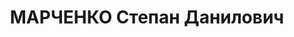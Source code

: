 ---
title: МАРЧЕНКО Степан Данилович
description: 1893 г.р., состоял членом ВКП(б) с января 1920 года, партбилет № 0379715,
  русский, образование неполное среднее, на момент ареста начальник зернового Управления
  центральных районов Азово-Черноморского Краевого земельного управления. Арестован
  органами НКВД в июле месяце 1937 года, 18 декабря 1937 года осужден выездной сессией
  военной коллегии Верховного суда СССР на 10 лет тюремного заключения, с конфискацией
  имущества. Обвинялся в том, что с 1934 года состоял в повстанческо-террористической
  организации правых, существовавшей в Ростовской области, по ее заданию проводил
  вредительскую работу в области сельского хозяйства. Виновным себя не признал. 31
  декабря 1939 года пленум Верховного суда СССР отменил приговор Военной Коллегии
  по делу Марченко и дело о нем передал на новое рассмотрение со стадии предварительного
  следствия. 10 сентября 1941 года постановлением Особого Совещания при НКВД СССР
  Марченко приговорен к 8 годам ИТЛ. В связи с приближением фронта в июле 1942 года
  из Георгиевской тюрьмы Ставропольского края был освобожден без получения на руки
  документов, в сентябре 1942 года пришел в Ростов, где и находился до прихода Советских
  войск - февраль 1943 года. В период немецкой оккупации не работал. 11 ноября 1955
  года военный трибунал СКВО Марченко реабилитировал.
---